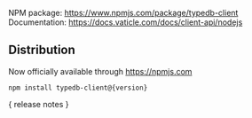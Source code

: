 NPM package: https://www.npmjs.com/package/typedb-client
Documentation: https://docs.vaticle.com/docs/client-api/nodejs

## Distribution

Now officially available through https://npmjs.com

```
npm install typedb-client@{version}
```

{ release notes }

